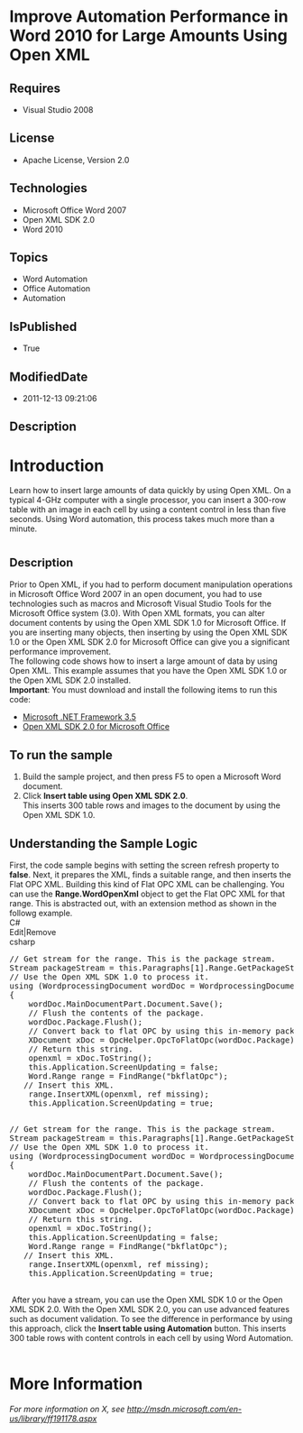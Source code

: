 # Improve Automation Performance in Word 2010 for Large Amounts Using Open XML
## Requires
* Visual Studio 2008
## License
* Apache License, Version 2.0
## Technologies
* Microsoft Office Word 2007
* Open XML SDK 2.0
* Word 2010
## Topics
* Word Automation
* Office Automation
* Automation
## IsPublished
* True
## ModifiedDate
* 2011-12-13 09:21:06
## Description

<h1>Introduction</h1>
<p>Learn how to insert large amounts of data quickly by using Open XML. On a typical 4-GHz computer with a single processor, you can insert a 300-row table with an image in each cell by using a content control in less than five seconds. Using Word automation,
 this process takes much more than a minute.</p>
<h1><span style="font-size:20px; font-weight:bold">Description</span></h1>
<div>Prior to Open XML, if you had to perform document manipulation operations in Microsoft Office Word 2007 in an open document, you had to use technologies such as macros and Microsoft Visual Studio Tools for the Microsoft Office system (3.0). With Open XML
 formats, you can alter document contents by using the Open XML SDK 1.0 for Microsoft Office. If you are inserting many objects, then inserting by using the Open XML SDK 1.0 or the Open XML SDK 2.0 for Microsoft Office can give you a significant performance
 improvement.</div>
<div>The following code shows how to insert a large amount of data by using Open XML. This example assumes that you have the Open XML SDK 1.0 or the Open XML SDK 2.0 installed.</div>
<div></div>
<div><strong>Important</strong>: You must download and install the following items to run this code:</div>
<div>
<ul>
<li class="unordered"><a href="http://www.microsoft.com/downloads/details.aspx?FamilyId=333325FD-AE52-4E35-B531-508D977D32A6&displaylang=en">Microsoft .NET Framework 3.5</a>
</li><li class="unordered"><a href="http://www.microsoft.com/downloads/details.aspx?FamilyId=C6E744E5-36E9-45F5-8D8C-331DF206E0D0&displaylang=en">Open XML SDK 2.0 for Microsoft Office</a>
</li></ul>
</div>
<h2 class="subHeading">To run the sample</h2>
<div class="subSection">
<ol class="ordered">
<li>
<div>Build the sample project, and then press F5 to open a Microsoft Word document.</div>
</li><li>
<div>Click <strong>Insert table using Open XML SDK 2.0</strong>.</div>
<div>This inserts 300 table rows and images to the document by using the Open XML SDK 1.0.</div>
</li></ol>
</div>
<h2 class="subHeading">Understanding the Sample Logic</h2>
<div class="subSection">
<div>First, the code sample begins with setting the screen refresh property to <strong>
false</strong>. Next, it prepares the XML, finds a suitable range, and then inserts the Flat OPC XML. Building this kind of Flat OPC XML can be challenging. You can use the
<strong>Range.WordOpenXml</strong> object to get the Flat OPC XML for that range. This is abstracted out, with an extension method as shown in the followg example.</div>
</div>
<div>
<div class="scriptcode">
<div class="pluginEditHolder" pluginCommand="mceScriptCode">
<div class="title"><span>C#</span></div>
<div class="pluginLinkHolder"><span class="pluginEditHolderLink">Edit</span>|<span class="pluginRemoveHolderLink">Remove</span></div>
<span class="hidden">csharp</span>
<pre class="hidden">// Get stream for the range. This is the package stream.
Stream packageStream = this.Paragraphs[1].Range.GetPackageStreamFromRange();
// Use the Open XML SDK 1.0 to process it.
using (WordprocessingDocument wordDoc = WordprocessingDocument.Open(packageStream, true))
{
    wordDoc.MainDocumentPart.Document.Save();
    // Flush the contents of the package.
    wordDoc.Package.Flush();
    // Convert back to flat OPC by using this in-memory package.
    XDocument xDoc = OpcHelper.OpcToFlatOpc(wordDoc.Package);
    // Return this string.
    openxml = xDoc.ToString();
    this.Application.ScreenUpdating = false;
    Word.Range range = FindRange(&quot;bkflatOpc&quot;);
   // Insert this XML.
    range.InsertXML(openxml, ref missing);
    this.Application.ScreenUpdating = true; 

</pre>
<div class="preview">
<pre class="csharp"><span class="cs__com">//&nbsp;Get&nbsp;stream&nbsp;for&nbsp;the&nbsp;range.&nbsp;This&nbsp;is&nbsp;the&nbsp;package&nbsp;stream.</span>&nbsp;
Stream&nbsp;packageStream&nbsp;=&nbsp;<span class="cs__keyword">this</span>.Paragraphs[<span class="cs__number">1</span>].Range.GetPackageStreamFromRange();&nbsp;
<span class="cs__com">//&nbsp;Use&nbsp;the&nbsp;Open&nbsp;XML&nbsp;SDK&nbsp;1.0&nbsp;to&nbsp;process&nbsp;it.</span>&nbsp;
<span class="cs__keyword">using</span>&nbsp;(WordprocessingDocument&nbsp;wordDoc&nbsp;=&nbsp;WordprocessingDocument.Open(packageStream,&nbsp;<span class="cs__keyword">true</span>))&nbsp;
{&nbsp;
&nbsp;&nbsp;&nbsp;&nbsp;wordDoc.MainDocumentPart.Document.Save();&nbsp;
&nbsp;&nbsp;&nbsp;&nbsp;<span class="cs__com">//&nbsp;Flush&nbsp;the&nbsp;contents&nbsp;of&nbsp;the&nbsp;package.</span>&nbsp;
&nbsp;&nbsp;&nbsp;&nbsp;wordDoc.Package.Flush();&nbsp;
&nbsp;&nbsp;&nbsp;&nbsp;<span class="cs__com">//&nbsp;Convert&nbsp;back&nbsp;to&nbsp;flat&nbsp;OPC&nbsp;by&nbsp;using&nbsp;this&nbsp;in-memory&nbsp;package.</span>&nbsp;
&nbsp;&nbsp;&nbsp;&nbsp;XDocument&nbsp;xDoc&nbsp;=&nbsp;OpcHelper.OpcToFlatOpc(wordDoc.Package);&nbsp;
&nbsp;&nbsp;&nbsp;&nbsp;<span class="cs__com">//&nbsp;Return&nbsp;this&nbsp;string.</span>&nbsp;
&nbsp;&nbsp;&nbsp;&nbsp;openxml&nbsp;=&nbsp;xDoc.ToString();&nbsp;
&nbsp;&nbsp;&nbsp;&nbsp;<span class="cs__keyword">this</span>.Application.ScreenUpdating&nbsp;=&nbsp;<span class="cs__keyword">false</span>;&nbsp;
&nbsp;&nbsp;&nbsp;&nbsp;Word.Range&nbsp;range&nbsp;=&nbsp;FindRange(<span class="cs__string">&quot;bkflatOpc&quot;</span>);&nbsp;
&nbsp;&nbsp;&nbsp;<span class="cs__com">//&nbsp;Insert&nbsp;this&nbsp;XML.</span>&nbsp;
&nbsp;&nbsp;&nbsp;&nbsp;range.InsertXML(openxml,&nbsp;<span class="cs__keyword">ref</span>&nbsp;missing);&nbsp;
&nbsp;&nbsp;&nbsp;&nbsp;<span class="cs__keyword">this</span>.Application.ScreenUpdating&nbsp;=&nbsp;<span class="cs__keyword">true</span>;&nbsp;&nbsp;
&nbsp;
</pre>
</div>
</div>
</div>
<div class="endscriptcode">&nbsp;After you have a stream, you can use the Open XML SDK 1.0 or the Open XML SDK 2.0. With the Open XML SDK 2.0, you can use advanced features such as document validation. To see the difference in performance by using this approach,
 click the <strong>Insert table using Automation</strong> button. This inserts 300 table rows with content controls in each cell by using Word Automation.</div>
</div>
<div><em><em>&nbsp;</em></em></div>
<h1>More Information</h1>
<div><em>For more information on X, see <a title="Using Open XML to Improve Automation Performance in Word 2010 for Large Amounts of Data" href="http://msdn.microsoft.com/en-us/library/ff191178.aspx">
http://msdn.microsoft.com/en-us/library/ff191178.aspx</a></em></div>
